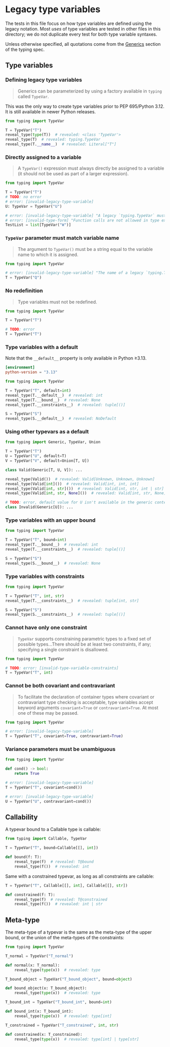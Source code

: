 # Legacy type variables

The tests in this file focus on how type variables are defined using the legacy notation. Most
_uses_ of type variables are tested in other files in this directory; we do not duplicate every test
for both type variable syntaxes.

Unless otherwise specified, all quotations come from the [Generics] section of the typing spec.

## Type variables

### Defining legacy type variables

> Generics can be parameterized by using a factory available in `typing` called `TypeVar`.

This was the only way to create type variables prior to PEP 695/Python 3.12. It is still available
in newer Python releases.

```py
from typing import TypeVar

T = TypeVar("T")
reveal_type(type(T))  # revealed: <class 'TypeVar'>
reveal_type(T)  # revealed: typing.TypeVar
reveal_type(T.__name__)  # revealed: Literal["T"]
```

### Directly assigned to a variable

> A `TypeVar()` expression must always directly be assigned to a variable (it should not be used as
> part of a larger expression).

```py
from typing import TypeVar

T = TypeVar("T")
# TODO: no error
# error: [invalid-legacy-type-variable]
U: TypeVar = TypeVar("U")

# error: [invalid-legacy-type-variable] "A legacy `typing.TypeVar` must be immediately assigned to a variable"
# error: [invalid-type-form] "Function calls are not allowed in type expressions"
TestList = list[TypeVar("W")]
```

### `TypeVar` parameter must match variable name

> The argument to `TypeVar()` must be a string equal to the variable name to which it is assigned.

```py
from typing import TypeVar

# error: [invalid-legacy-type-variable] "The name of a legacy `typing.TypeVar` (`Q`) must match the name of the variable it is assigned to (`T`)"
T = TypeVar("Q")
```

### No redefinition

> Type variables must not be redefined.

```py
from typing import TypeVar

T = TypeVar("T")

# TODO: error
T = TypeVar("T")
```

### Type variables with a default

Note that the `__default__` property is only available in Python ≥3.13.

```toml
[environment]
python-version = "3.13"
```

```py
from typing import TypeVar

T = TypeVar("T", default=int)
reveal_type(T.__default__)  # revealed: int
reveal_type(T.__bound__)  # revealed: None
reveal_type(T.__constraints__)  # revealed: tuple[()]

S = TypeVar("S")
reveal_type(S.__default__)  # revealed: NoDefault
```

### Using other typevars as a default

```py
from typing import Generic, TypeVar, Union

T = TypeVar("T")
U = TypeVar("U", default=T)
V = TypeVar("V", default=Union[T, U])

class Valid(Generic[T, U, V]): ...

reveal_type(Valid())  # revealed: Valid[Unknown, Unknown, Unknown]
reveal_type(Valid[int]())  # revealed: Valid[int, int, int]
reveal_type(Valid[int, str]())  # revealed: Valid[int, str, int | str]
reveal_type(Valid[int, str, None]())  # revealed: Valid[int, str, None]

# TODO: error, default value for U isn't available in the generic context
class Invalid(Generic[U]): ...
```

### Type variables with an upper bound

```py
from typing import TypeVar

T = TypeVar("T", bound=int)
reveal_type(T.__bound__)  # revealed: int
reveal_type(T.__constraints__)  # revealed: tuple[()]

S = TypeVar("S")
reveal_type(S.__bound__)  # revealed: None
```

### Type variables with constraints

```py
from typing import TypeVar

T = TypeVar("T", int, str)
reveal_type(T.__constraints__)  # revealed: tuple[int, str]

S = TypeVar("S")
reveal_type(S.__constraints__)  # revealed: tuple[()]
```

### Cannot have only one constraint

> `TypeVar` supports constraining parametric types to a fixed set of possible types...There should
> be at least two constraints, if any; specifying a single constraint is disallowed.

```py
from typing import TypeVar

# TODO: error: [invalid-type-variable-constraints]
T = TypeVar("T", int)
```

### Cannot be both covariant and contravariant

> To facilitate the declaration of container types where covariant or contravariant type checking is
> acceptable, type variables accept keyword arguments `covariant=True` or `contravariant=True`. At
> most one of these may be passed.

```py
from typing import TypeVar

# error: [invalid-legacy-type-variable]
T = TypeVar("T", covariant=True, contravariant=True)
```

### Variance parameters must be unambiguous

```py
from typing import TypeVar

def cond() -> bool:
    return True

# error: [invalid-legacy-type-variable]
T = TypeVar("T", covariant=cond())

# error: [invalid-legacy-type-variable]
U = TypeVar("U", contravariant=cond())
```

## Callability

A typevar bound to a Callable type is callable:

```py
from typing import Callable, TypeVar

T = TypeVar("T", bound=Callable[[], int])

def bound(f: T):
    reveal_type(f)  # revealed: T@bound
    reveal_type(f())  # revealed: int
```

Same with a constrained typevar, as long as all constraints are callable:

```py
T = TypeVar("T", Callable[[], int], Callable[[], str])

def constrained(f: T):
    reveal_type(f)  # revealed: T@constrained
    reveal_type(f())  # revealed: int | str
```

## Meta-type

The meta-type of a typevar is the same as the meta-type of the upper bound, or the union of the
meta-types of the constraints:

```py
from typing import TypeVar

T_normal = TypeVar("T_normal")

def normal(x: T_normal):
    reveal_type(type(x))  # revealed: type

T_bound_object = TypeVar("T_bound_object", bound=object)

def bound_object(x: T_bound_object):
    reveal_type(type(x))  # revealed: type

T_bound_int = TypeVar("T_bound_int", bound=int)

def bound_int(x: T_bound_int):
    reveal_type(type(x))  # revealed: type[int]

T_constrained = TypeVar("T_constrained", int, str)

def constrained(x: T_constrained):
    reveal_type(type(x))  # revealed: type[int] | type[str]
```

[generics]: https://typing.python.org/en/latest/spec/generics.html
